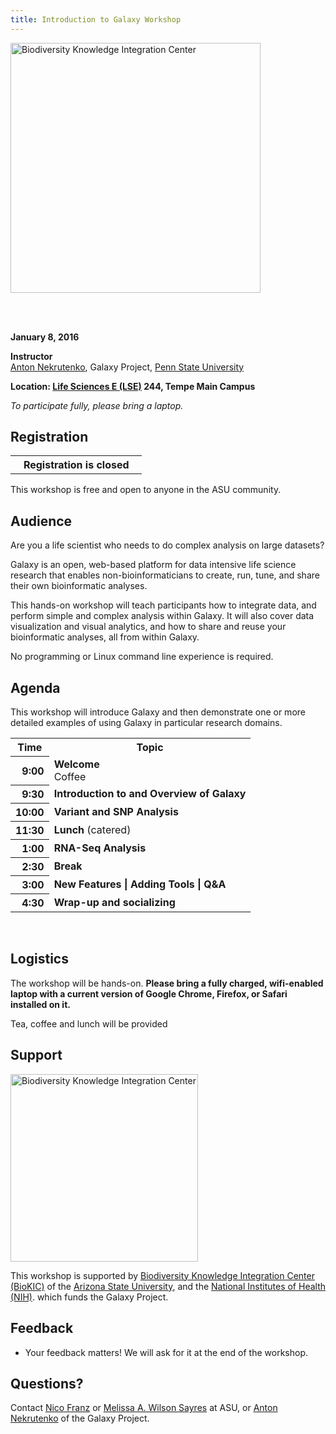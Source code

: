 ```yaml
---
title: Introduction to Galaxy Workshop
---
```

<div class='center'>
<a href='https://clas.asu.edu/biokic'><img src="/src/Images/Logos/ASUBioKIC_600.png" alt="Biodiversity Knowledge Integration Center" width="400" /></a>

<br /><br />



**January 8, 2016**

**Instructor** <br /> 
[Anton Nekrutenko](/src/anton/index.md), Galaxy Project, [Penn State University](http://www.psu.edu)<br />

**Location: [Life Sciences E (LSE)](https://maps.asu.edu/?id=120&mrkIid=62941) 244, Tempe Main Campus** <br />

*To participate fully, please bring a laptop.*
</div>

## Registration

<div class='right'>
<table>
  <tr>
    <th> <strong> &nbsp;&nbsp; Registration is closed </strong> &nbsp;&nbsp; </th>
  </tr>
</table>

</div>

This workshop is free and open to anyone in the ASU community.

 
## Audience

Are you a life scientist who needs to do complex analysis on large datasets?

Galaxy is an open, web-based platform for data intensive life science research that enables non-bioinformaticians to create, run, tune, and share their own bioinformatic analyses.

This hands-on workshop will teach participants how to integrate data, and perform simple and complex analysis within Galaxy.  It will also cover data visualization and visual analytics, and how to share and reuse your bioinformatic analyses, all from within Galaxy.

No programming or Linux command line experience is required.

## Agenda

This workshop will introduce Galaxy and then demonstrate one or more detailed examples of using Galaxy in particular research domains.

<table>
  <tr class="th" >
    <th> Time </th>
    <th> Topic </th>
  </tr>
  <tr>
    <th style=" text-align: right;"> 9:00 </th>
    <td> <strong>Welcome</strong><div class='indent'>Coffee</div> </td>
  </tr>
  <tr>
    <th style=" text-align: right;"> 9:30 </th>
    <td> <strong>Introduction to and Overview of Galaxy</strong> </td>
  </tr>
  <tr>
    <th style=" text-align: right;"> 10:00 </th>
    <td> <strong>Variant and SNP Analysis</strong> </td>
  </tr>
  <tr>
    <th style=" text-align: right;"> 11:30 </th>
    <td> <strong>Lunch</strong> (catered) </td>
  </tr>
  <tr>
    <th style=" text-align: right;"> 1:00 </th>
    <td> <strong>RNA-Seq Analysis</strong> </td>
  </tr>
  <tr>
    <th style=" text-align: right;"> 2:30 </th>
    <td> <strong>Break</strong> </td>
  </tr>
  <tr>
    <th style=" text-align: right;"> 3:00 </th>
    <td> <strong>New Features | Adding Tools | Q&A</strong> </td>
  </tr>
  <tr>
    <th style=" text-align: right;"> 4:30 </th>
    <td> <strong>Wrap-up and socializing</strong> </td>
  </tr>
</table>


<br />

## Logistics

The workshop will be hands-on.  **Please bring a fully charged, wifi-enabled laptop with a current version of Google Chrome, Firefox, or Safari installed on it.**

Tea, coffee and lunch will be provided

## Support

<div class='right center'>
<a href='https://clas.asu.edu/biokic'><img src="/src/Images/Logos/ASUBioKIC_600.png" alt="Biodiversity Knowledge Integration Center" width="300" /></a>
</div>

This workshop is supported by [Biodiversity Knowledge Integration Center (BioKIC)](https://clas.asu.edu/biokic) of the [Arizona State University](http://asu.edu), and the [National Institutes of Health (NIH)](http://www.nih.gov). which funds the Galaxy Project.

## Feedback

* Your feedback matters!  We will ask for it at the end of the workshop.

## Questions?

Contact [Nico Franz](https://sols.asu.edu/people/nico-franz) or [Melissa A. Wilson Sayres](https://sols.asu.edu/people/melissa-wilson-sayres) at ASU, or [Anton Nekrutenko](/src/anton/index.md) of the Galaxy Project.
